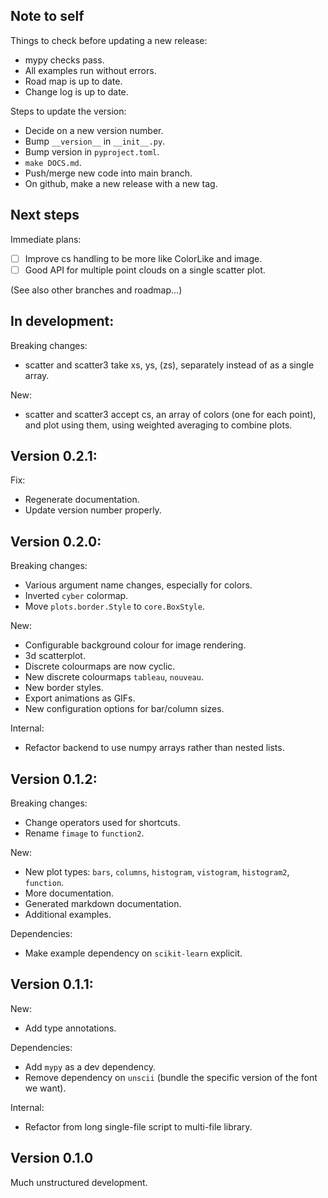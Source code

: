 Note to self
------------

Things to check before updating a new release:

* mypy checks pass.
* All examples run without errors.
* Road map is up to date.
* Change log is up to date.

Steps to update the version:

* Decide on a new version number.
* Bump `__version__` in `__init__.py`.
* Bump version in `pyproject.toml`.
* `make DOCS.md`.
* Push/merge new code into main branch.
* On github, make a new release with a new tag.

Next steps
----------

Immediate plans:

* [ ] Improve cs handling to be more like ColorLike and image.
* [ ] Good API for multiple point clouds on a single scatter plot.

(See also other branches and roadmap...)

In development:
---------------

Breaking changes:

* scatter and scatter3 take xs, ys, (zs), separately instead of as a single
  array.

New:

* scatter and scatter3 accept cs, an array of colors (one for each point), and
  plot using them, using weighted averaging to combine plots.


Version 0.2.1:
--------------

Fix:

* Regenerate documentation.
* Update version number properly.

Version 0.2.0:
--------------

Breaking changes:

* Various argument name changes, especially for colors.
* Inverted `cyber` colormap.
* Move `plots.border.Style` to `core.BoxStyle`.

New:

* Configurable background colour for image rendering.
* 3d scatterplot.
* Discrete colourmaps are now cyclic.
* New discrete colourmaps `tableau`, `nouveau`.
* New border styles.
* Export animations as GIFs.
* New configuration options for bar/column sizes.

Internal:

* Refactor backend to use numpy arrays rather than nested lists.

Version 0.1.2:
--------------

Breaking changes:

* Change operators used for shortcuts.
* Rename `fimage` to `function2`.

New:

* New plot types: `bars`, `columns`, `histogram`, `vistogram`, `histogram2`,
  `function`.
* More documentation.
* Generated markdown documentation.
* Additional examples.

Dependencies:

* Make example dependency on `scikit-learn` explicit.

Version 0.1.1:
--------------

New:

* Add type annotations.

Dependencies:

* Add `mypy` as a dev dependency.
* Remove dependency on `unscii` (bundle the specific version of the font we
  want).

Internal:

* Refactor from long single-file script to multi-file library.

Version 0.1.0
-------------

Much unstructured development.
